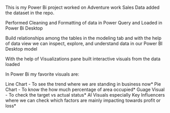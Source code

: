 This is my Power Bi project worked on Adventure work Sales Data added the dataset in the repo.

Performed Cleaning and Formatting of data in Power Query and Loaded in Power Bi Desktop

Build relationships among the tables in the modeling tab and with the help of data view we can inspect, explore, and understand data in our Power BI Desktop model

With the help of Visualizations pane built interactive visuals from the data loaded 

In Power Bi my favorite visuals are:

Line Chart - To see the trend where we are standing in business now*
Pie Chart - To know the how much percentage of area occupied*
Guage Visual - To check the target vs actual status*
AI Visuals especially Key Influencers where we can check which factors are mainly impacting towards profit or loss*

